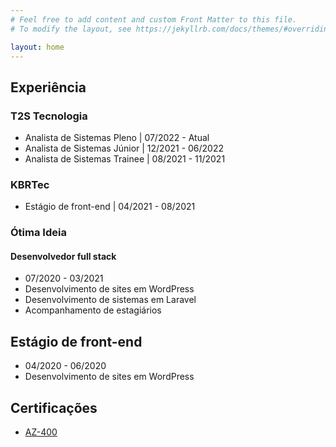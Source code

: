 ```yaml
---
# Feel free to add content and custom Front Matter to this file.
# To modify the layout, see https://jekyllrb.com/docs/themes/#overriding-theme-defaults

layout: home
---
```


## Experiência

### T2S Tecnologia
- Analista de Sistemas Pleno \| 07/2022 - Atual
- Analista de Sistemas Júnior \| 12/2021 - 06/2022
- Analista de Sistemas Trainee \| 08/2021 - 11/2021

### KBRTec
- Estágio de front-end \| 04/2021 - 08/2021

### Ótima Ideia
#### Desenvolvedor full stack
- 07/2020 - 03/2021
- Desenvolvimento de sites em WordPress
- Desenvolvimento de sistemas em Laravel
- Acompanhamento de estagiários

## Estágio de front-end
- 04/2020 - 06/2020
- Desenvolvimento de sites em WordPress

## Certificações
- [AZ-400](https://learn.microsoft.com/en-us/credentials/certifications/exams/az-400/)
